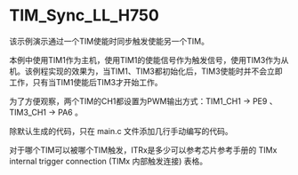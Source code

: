 # TIM_Sync_LL_H750

该示例演示通过一个TIM使能时同步触发使能另一个TIM。

本例中使用TIM1作为主机，使用TIM1的使能信号作为触发信号，使用TIM3作为从机。该例程实现的效果为，当TIM1、TIM3都初始化后，TIM3使能时并不会立即工作，只有当TIM1使能后TIM3才开始工作。

为了方便观察，两个TIM的CH1都设置为PWM输出方式：TIM1_CH1 -> PE9 、 TIM3_CH1 -> PA6 。

除默认生成的代码，只在 main.c 文件添加几行手动编写的代码。

对于哪个TIM可以被哪个TIM触发，ITRx是多少可以参考芯片参考手册的 TIMx internal trigger connection (TIMx 内部触发连接) 表格。
